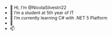 - 👋 Hi, I’m @NicolaSilvestri22
- 👀 I’m a student at 5th year of IT 
- 🌱 I’m currently learning C# with .NET 5 Platform
- 💞️ 
- 📫 

<!---
NicolaSilvestri22/NicolaSilvestri22 is a ✨ special ✨ repository because its `README.md` (this file) appears on your GitHub profile.
You can click the Preview link to take a look at your changes.
--->
